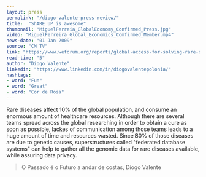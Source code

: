 ```yaml
---
layout: press
permalink: "/diogo-valente-press-review/"
title:  "ShARE UP is awesome"
thumbnail: "MiguelFerreia_GlobalEconomy_Confirmed_Press.jpg"
video: "MiguelFerreira_Global_Economics_Comfirmed_Member.mp4"
news-date: "01 Jan 2009"
source: "CM TV"
link: "https://www.weforum.org/reports/global-access-for-solving-rare-disease-a-health-economics-value-framework"
read-time: "5"
author: "Diogo Valente"
linkedin: "https://www.linkedin.com/in/diogovalentepolonia/"
hashtags:
- word: "Fun"
- word: "Great"
- word: "Cor de Rosa"
---
```

 
Rare diseases affect 10% of the global population, and consume an enormous amount of healthcare resources. Although there are several teams spread across the global researching in order to obtain a cure as soon as possible, lackes of communication among those teams leads to a huge amount of time and resources wasted. Since 80% of those diseases are due to genetic causes, superstructures called "federated database systems" can help to gather all the genomic data for rare diseases available, while assuring data privacy.
>O Passado é o Futuro a andar de costas, Diogo Valente
